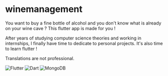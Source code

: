 # winemanagement

You want to buy a fine bottle of alcohol and you don't know what is already on your wine cave ? This flutter app is made for you !

After years of studying computer science theories and working in internships, I finally have time to dedicate to personal projects.
It's also time to learn flutter !

Translations are not professional.

![Flutter](https://img.shields.io/badge/Flutter-%2302569B.svg?style=flat&logo=Flutter&logoColor=white)
![Dart](https://img.shields.io/badge/dart-%230175C2.svg?style=flat&logo=dart&logoColor=white)
![MongoDB](https://img.shields.io/badge/MongoDB-%234ea94b.svg?style=flat&logo=mongodb&logoColor=white)
